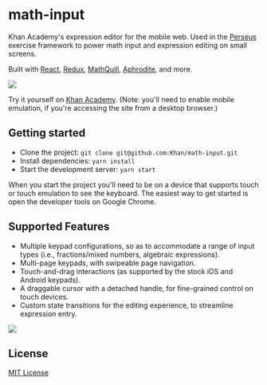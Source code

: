 # math-input

Khan Academy's expression editor for the mobile web. Used in the [Perseus](https://github.com/khan/perseus) exercise framework to power math input and expression editing on small screens.

Built with [React](https://github.com/facebook/react), [Redux](https://github.com/reactjs/redux), [MathQuill](https://github.com/mathquill/mathquill), [Aphrodite](https://github.com/khan/aphrodite), and more.

![](https://cloud.githubusercontent.com/assets/1309177/15994911/d1acd29e-30c5-11e6-9707-6bef8e69114f.gif)

Try it yourself on [Khan Academy](https://www.khanacademy.org/math/algebra-basics/alg-basics-algebraic-expressions/alg-basics-distributive-property/e/distributive-property-with-variables). (Note: you'll need to enable mobile emulation, if you're accessing the site from a desktop browser.)

## Getting started

- Clone the project: `git clone git@github.com:Khan/math-input.git`
- Install dependencies: `yarn install`
- Start the development server: `yarn start`

When you start the project you'll need to be on a device that supports touch or touch emulation to see the keyboard. The easiest way to get started is open the developer tools on Google Chrome.

## Supported Features

- Multiple keypad configurations, so as to accommodate a range of input types (i.e., fractions/mixed numbers, algebraic expressions).
- Multi-page keypads, with swipeable page navigation.
- Touch-and-drag interactions (as supported by the stock iOS and Android keypads).
- A draggable cursor with a detached handle, for fine-grained control on touch devices.
- Custom state transitions for the editing experience, to streamline expression entry.

![](https://cloud.githubusercontent.com/assets/1309177/15994912/d2b60cdc-30c5-11e6-8eb4-9086d76f327c.gif)

## License

[MIT License](http://opensource.org/licenses/MIT)
